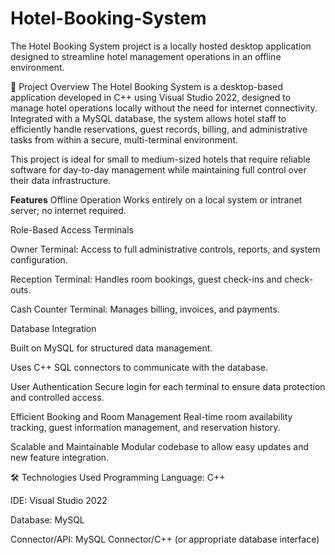 # Hotel-Booking-System
The Hotel Booking System project is a locally hosted desktop application designed to streamline hotel management operations in an offline environment.

📌 Project Overview
The Hotel Booking System is a desktop-based application developed in C++ using Visual Studio 2022, designed to manage hotel operations locally without the need for internet connectivity. Integrated with a MySQL database, the system allows hotel staff to efficiently handle reservations, guest records, billing, and administrative tasks from within a secure, multi-terminal environment.

This project is ideal for small to medium-sized hotels that require reliable software for day-to-day management while maintaining full control over their data infrastructure.

<strong>Features</strong>
Offline Operation
Works entirely on a local system or intranet server; no internet required.

Role-Based Access Terminals

Owner Terminal: Access to full administrative controls, reports, and system configuration.

Reception Terminal: Handles room bookings, guest check-ins and check-outs.

Cash Counter Terminal: Manages billing, invoices, and payments.

Database Integration

Built on MySQL for structured data management.

Uses C++ SQL connectors to communicate with the database.

User Authentication
Secure login for each terminal to ensure data protection and controlled access.

Efficient Booking and Room Management
Real-time room availability tracking, guest information management, and reservation history.

Scalable and Maintainable
Modular codebase to allow easy updates and new feature integration.

🛠️ Technologies Used
Programming Language: C++

IDE: Visual Studio 2022

Database: MySQL

Connector/API: MySQL Connector/C++ (or appropriate database interface)
